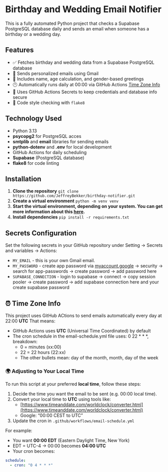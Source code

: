 # Birthday and Wedding Email Notifier 

This is a fully automated Python project that checks a Supabase PostgreSQL database daily and sends an email when someone has a birthday or a wedding day.

## Features 

- ✅ Fetches birthday and wedding data from a Supabase PostgreSQL database
- 📧 Sends personalized emails using Gmail
- 🧠 Includes name, age calculation, and gender-based greetings
- 🕛 Automatically runs daily at 00:00 via GitHub Actions [Time Zone Info](#time-zone-info)
- 🔐 Uses GitHub Actions Secrets to keep credentials and database info secure
- 🧹 Code style checking with `flake8`

## Technology Used 
- Python 3.13
- **psycopg2** for PostgreSQL acces
- **smtplib** and **email** libraries for sending emails
- **python-dotenv** and **.env** for local development
- GitHub Actions for daily scheduling
- **Supabase** (PostgreSQL database)
- **flake8** for code linting

## Installation

1. **Clone the repository**
```git clone https://github.com/JeffreyBekker/birthday-notifier.git```
2. **Create a virtual environment**
```python -m venv venv```
3. **Start the virtual environment, depending on your system. You can get more information about this <a href="https://docs.python.org/3/tutorial/venv.html">here</a>.**
4. **Install dependencies**
```pip install -r requirements.txt```



## Secrets Configuration
Set the following secrets in your GitHub repository under Setting -> Secrets and variables -> Actions:
- `MY_EMAIL` - this is your own Gmail email.
- `MY_PASSWORD` - create app password via [myaccount.google](https://myaccount.google.com/) ->  security -> search for app-passwords -> create password -> add password here
- `SUPABASE_CONNECTION` - login to supabase -> connect -> copy session pooler -> create password -> add supabase connection here and your create supabase password

## ⏰ Time Zone Info
This project uses GitHub ACtions to send emails automatically every day at 22:00 **UTC**
That means:
* GitHub Actions uses **UTC** (Universal Time Coordinated) by default
* The cron schedule in the email-schedule.yml file uses: 0 22 * * *, breakdown:
  * 0 = minutes (xx:00)
  * 22 = 22 hours (22:xx)
  * The other bullets mean: day of the month, month, day of the week

### 🌍 Adjusting to Your Local Time
To run this script at your preferred **local time**, follow these steps:

1. Decide the time you want the email to be sent (e.g. 00:00 local time).
2. Convert your local time to **UTC** using tools like:
   - [https://www.timeanddate.com/worldclock/converter.html](https://www.timeanddate.com/worldclock/converter.html)
   - Google: “00:00 CEST to UTC”
3. Update the cron in `.github/workflows/email-schedule.yml`

For example:
- You want **00:00 EDT** (Eastern Daylight Time, New York)
- EDT = UTC-4 → 00:00 becomes **04:00 UTC**
- Your cron becomes:

```yaml
schedule:
  - cron: "0 4 * * *"

